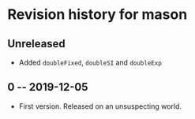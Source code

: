 # Revision history for mason

## Unreleased

* Added `doubleFixed`, `doubleSI` and `doubleExp`

## 0 -- 2019-12-05

* First version. Released on an unsuspecting world.
